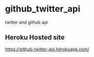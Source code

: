 # github_twitter_api
twitter and github api


Heroku Hosted site
------------------
https://github-twitter-api.herokuapp.com/
